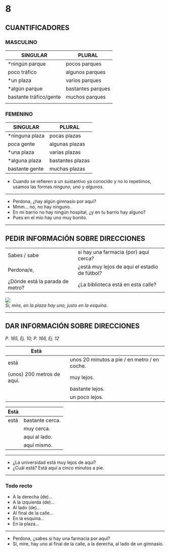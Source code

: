 
# 8

## CUANTIFICADORES

### MASCULINO

| SINGULAR               | PLURAL            |
|-----------------------|-------------------|
| *ningún parque        | pocos parques      |
| poco tráfico          | algunos parques    |
| *un plaza             | varios parques     |
| *algún parque         | bastantes parques  |
| bastante tráfico/gente | muchos parques     |
|                       |                    |

### FEMENINO

| SINGULAR               | PLURAL            |
|-----------------------|-------------------|
| *ninguna plaza        | pocas plazas       |
| poca gente            | algunas plazas     |
| *una plaza            | varias plazas      |
| *alguna plaza         | bastantes plazas   |
| bastante gente        | muchas plazas      |

* Cuando se refieren a un sustantivo ya conocido y no lo repetimos, usamos las formas *ninguno,* *uno* y *algunos*.

---

- Perdona, ¿hay algún gimnasio por aquí?
- Mmm... no, no hay ninguno.
- En mi barrio no hay ningún hospital, ¿y en tu barrio hay alguno?
- Pues en el mío hay uno muy bonito.

---

## PEDIR INFORMACIÓN SOBRE DIRECCIONES

|                   |                                           |
|-------------------|-----------------------------------------|
| Sabes / sabe      | si hay una farmacia (por) aquí cerca?   |
| Perdona/e,        | ¿está muy lejos de aquí el estadio de fútbol? |
| ¿Dónde está la parada de metro? | ¿La biblioteca está en esta calle? |

![](insert-image-url-here)  
_Si, mire, en la plaza hay uno, justo en la esquina._

---

## DAR INFORMACIÓN SOBRE DIRECCIONES

_P. 165, Ej. 10; P. 166, Ej. 12_

| Està                    |                                           |
|-------------------------|-------------------------------------------|
| está                    | unos 20 minutos a pie / en metro / en coche.     |
| (unos) 200 metros de aquí. | muy lejos.                               |
|                         | bastante lejos.                             |
|                         | un poco lejos.                             |

| Està                    |                                           |
|-------------------------|-------------------------------------------|
| está                    | bastante cerca.                            |
|                         | muy cerca.                                |
|                         | aquí al lado.                             |
|                         | aquí mismo.                               |

---

- ¿La universidad está muy lejos de aquí?
- ¿Cuál está? Está aquí a cinco minutos a pie.

---

### Todo recto

- A la derecha (de)...
- A la izquierda (de)...
- Al lado (de)...
- Al final de la calle...
- En la esquina...
- En la plaza...

---

- Perdona, ¿sabes si hay una farmacia por aquí?
- Sí, mire, hay uno al final de la calle, a la derecha, al lado de un gimnasio.
